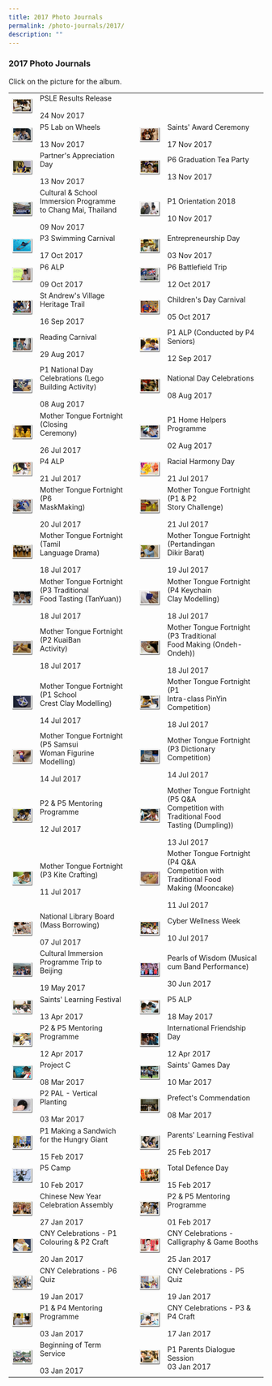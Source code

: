 ```yaml
---
title: 2017 Photo Journals
permalink: /photo-journals/2017/
description: ""
---
```

### 2017 Photo Journals

Click on the picture for the album.

|  	|  	|  	|  	|  	|
|---	|---	|---	|---	|---	|
| <a href="web"><img style="width:99%" src="/images/pj100.png"></a>  	| PSLE Results Release<br><br>24 Nov 2017 	|   	|  	|  	|
| <a href="web"><img style="width:99%" src="/images/pj101.png"></a>  	| P5 Lab on Wheels<br><br>13 Nov 2017 	|   	| <a href="web"><img style="width:99%" src="/images/pj102.png"></a>  	| Saints' Award Ceremony<br><br>17 Nov 2017<br> 	|
| <a href="web"><img style="width:99%" src="/images/pj103.png"></a>  	| Partner's Appreciation Day<br><br>13 Nov 2017 	|   	| <a href="web"><img style="width:99%" src="/images/pj104.png"></a>  	| P6 Graduation Tea Party<br><br>13 Nov 2017<br> 	|
| <a href="web"><img style="width:99%" src="/images/pj105.png"></a>  	| Cultural & School Immersion Programme<br>to Chang Mai, Thailand<br><br>09 Nov 2017 	|   	| <a href="web"><img style="width:99%" src="/images/pj106.png"></a>  	| P1 Orientation 2018<br><br>10 Nov 2017<br> 	|
| <a href="web"><img style="width:99%" src="/images/pj107.png"></a>  	| P3 Swimming Carnival<br><br>17 Oct 2017 	|   	| <a href="web"><img style="width:99%" src="/images/pj108.png"></a>  	| Entrepreneurship Day<br><br>03 Nov 2017<br> 	|
| <a href="web"><img style="width:99%" src="/images/pj109.png"></a>  	| P6 ALP<br><br>09 Oct 2017 	|   	| <a href="web"><img style="width:99%" src="/images/pj110.png"></a>  	| P6 Battlefield Trip<br><br>12 Oct 2017<br> 	|
| <a href="web"><img style="width:99%" src="/images/pj111.png"></a>  	| St Andrew's Village Heritage Trail<br><br>16 Sep 2017 	|   	| <a href="web"><img style="width:99%" src="/images/pj112.png"></a>  	| Children's Day Carnival<br><br>05 Oct 2017<br> 	|
| <a href="web"><img style="width:99%" src="/images/pj113.png"></a>  	| Reading Carnival<br><br>29 Aug 2017 	|   	| <a href="web"><img style="width:99%" src="/images/pj114.png"></a>  	| P1 ALP (Conducted by P4 Seniors)<br><br>12 Sep 2017 	|
| <a href="web"><img style="width:99%" src="/images/pj115.png"></a>  	| P1 National Day Celebrations (Lego Building Activity)<br><br>08 Aug 2017 	|   	| <a href="web"><img style="width:99%" src="/images/pj116.png"></a>  	| National Day Celebrations<br><br>08 Aug 2017 	|
| <a href="web"><img style="width:99%" src="/images/pj117.png"></a>  	| Mother Tongue Fortnight (Closing<br>Ceremony)<br><br>26 Jul 2017 	|   	| <a href="web"><img style="width:99%" src="/images/pj118.png"></a>  	| P1 Home Helpers Programme<br><br>02 Aug 2017 	|
| <a href="web"><img style="width:99%" src="/images/pj119.png"></a>  	| P4 ALP<br><br>21 Jul 2017 	|   	| <a href="web"><img style="width:99%" src="/images/pj120.png"></a>  	| Racial Harmony Day<br><br>21 Jul 2017 	|
| <a href="web"><img style="width:99%" src="/images/pj121.png"></a>  	| Mother Tongue Fortnight (P6<br>MaskMaking)<br><br>20 Jul 2017 	|   	| <a href="web"><img style="width:99%" src="/images/pj122.png"></a>  	| Mother Tongue Fortnight (P1 & P2<br>Story Challenge)<br><br>21 Jul 2017 	|
| <a href="web"><img style="width:99%" src="/images/pj123.png"></a>  	| Mother Tongue Fortnight (Tamil<br>Language Drama)<br><br>18 Jul 2017 	|   	| <a href="web"><img style="width:99%" src="/images/pj124.png"></a>  	| Mother Tongue Fortnight (Pertandingan<br>Dikir Barat)<br><br>19 Jul 2017 	|
| <a href="web"><img style="width:99%" src="/images/pj125.png"></a>  	| Mother Tongue Fortnight (P3 Traditional<br>Food Tasting (TanYuan))<br><br>18 Jul 2017 	|   	| <a href="web"><img style="width:99%" src="/images/pj126.png"></a>  	| Mother Tongue Fortnight (P4 Keychain<br>Clay Modelling)<br><br>18 Jul 2017 	|
| <a href="web"><img style="width:99%" src="/images/pj127.png"></a>  	| Mother Tongue Fortnight (P2 KuaiBan<br>Activity)<br><br>18 Jul 2017 	|   	| <a href="web"><img style="width:99%" src="/images/pj128.png"></a>  	| Mother Tongue Fortnight (P3 Traditional<br>Food Making (Ondeh-Ondeh))<br><br>18 Jul 2017 	|
| <a href="web"><img style="width:99%" src="/images/pj129.png"></a>  	| Mother Tongue Fortnight (P1 School<br>Crest Clay Modelling)<br><br>14 Jul 2017 	|   	| <a href="web"><img style="width:99%" src="/images/pj130.png"></a>  	| Mother Tongue Fortnight (P1<br>Intra-class PinYin Competition)<br><br>18 Jul 2017 	|
| <a href="web"><img style="width:99%" src="/images/pj131.png"></a>  	| Mother Tongue Fortnight (P5 Samsui<br>Woman Figurine Modelling)<br><br>14 Jul 2017 	|   	| <a href="web"><img style="width:99%" src="/images/pj132.png"></a>  	| Mother Tongue Fortnight (P3 Dictionary<br>Competition)<br><br>14 Jul 2017 	|
| <a href="web"><img style="width:99%" src="/images/pj133.png"></a>  	| P2 & P5 Mentoring Programme<br><br>12 Jul 2017 	|   	| <a href="web"><img style="width:99%" src="/images/pj134.png"></a>  	| Mother Tongue Fortnight (P5 Q&A<br>Competition with Traditional Food<br>Tasting (Dumpling))<br><br>13 Jul 2017 	|
| <a href="web"><img style="width:99%" src="/images/pj135.png"></a>  	| Mother Tongue Fortnight (P3 Kite Crafting)<br><br>11 Jul 2017 	|   	| <a href="web"><img style="width:99%" src="/images/pj136.png"></a>  	| Mother Tongue Fortnight (P4 Q&A <br>Competition with Traditional Food <br>Making (Mooncake) <br><br>11 Jul 2017 	|
| <a href="web"><img style="width:99%" src="/images/pj137.png"></a>  	| National Library Board (Mass Borrowing)<br><br>07 Jul 2017 	|   	| <a href="web"><img style="width:99%" src="/images/pj138.png"></a>  	| Cyber Wellness Week<br><br>10 Jul 2017 	|
| <a href="web"><img style="width:99%" src="/images/pj139.png"></a>  	| Cultural Immersion Programme Trip to Beijing<br><br>19 May 2017 	|   	| <a href="web"><img style="width:99%" src="/images/pj140.png"></a>  	| Pearls of Wisdom (Musical cum Band Performance)<br><br>30 Jun 2017 	|
| <a href="web"><img style="width:99%" src="/images/pj141.png"></a>  	| Saints' Learning Festival<br><br>13 Apr 2017 	|   	| <a href="web"><img style="width:99%" src="/images/pj142.png"></a>  	| P5 ALP<br><br>18 May 2017 	|
| <a href="web"><img style="width:99%" src="/images/pj143.png"></a>  	| P2 & P5 Mentoring Programme<br><br>12 Apr 2017 	|   	| <a href="web"><img style="width:99%" src="/images/pj144.png"></a>  	| International Friendship Day<br><br>12 Apr 2017 	|
| <a href="web"><img style="width:99%" src="/images/pj145.png"></a>  	| Project C<br><br>08 Mar 2017 	|   	| <a href="web"><img style="width:99%" src="/images/pj146.png"></a>  	| Saints' Games Day<br><br>10 Mar 2017 	|
| <a href="web"><img style="width:99%" src="/images/pj147.png"></a>  	| P2 PAL - Vertical Planting<br><br>03 Mar 2017 	|   	| <a href="web"><img style="width:99%" src="/images/pj148.png"></a>  	| Prefect's Commendation<br><br>08 Mar 2017 	|
| <a href="web"><img style="width:99%" src="/images/pj149.png"></a>  	| P1 Making a Sandwich for the Hungry Giant<br><br>15 Feb 2017 	|   	| <a href="web"><img style="width:99%" src="/images/pj150.png"></a>  	| Parents' Learning Festival<br><br>25 Feb 2017 	|
| <a href="web"><img style="width:99%" src="/images/pj151.png"></a>  	| P5 Camp<br><br>10 Feb 2017 	|   	| <a href="web"><img style="width:99%" src="/images/pj152.png"></a>  	| Total Defence Day<br><br>15 Feb 2017 	|
| <a href="web"><img style="width:99%" src="/images/pj153.png"></a>  	| Chinese New Year Celebration Assembly<br><br>27 Jan 2017 	|   	| <a href="web"><img style="width:99%" src="/images/pj154.png"></a>  	| P2 & P5 Mentoring Programme<br><br>01 Feb 2017 	|
| <a href="web"><img style="width:99%" src="/images/pj155.png"></a>  	| CNY Celebrations -  P1 Colouring & P2 Craft<br><br>20 Jan 2017 	|   	| <a href="web"><img style="width:99%" src="/images/pj156.png"></a>  	| CNY Celebrations - Calligraphy & Game Booths<br><br>25 Jan 2017 	|
| <a href="web"><img style="width:99%" src="/images/pj157.png"></a>  	| CNY Celebrations - P6 Quiz<br><br>19 Jan 2017 	|   	| <a href="web"><img style="width:99%" src="/images/pj158.png"></a>  	| CNY Celebrations - P5 Quiz<br><br>19 Jan 2017 	|
| <a href="web"><img style="width:99%" src="/images/pj159.png"></a>  	| P1 & P4 Mentoring Programme<br><br>03 Jan 2017 	|   	| <a href="web"><img style="width:99%" src="/images/pj160.png"></a>  	| CNY Celebrations - P3 & P4 Craft<br><br>17 Jan 2017 	|
| <a href="web"><img style="width:99%" src="/images/pj161.png"></a>  	| Beginning of Term Service<br><br>03 Jan 2017 	|  	| <a href="web"><img style="width:99%" src="/images/pj162.png"></a>  	| P1 Parents Dialogue Session<br>03 Jan 2017 	|